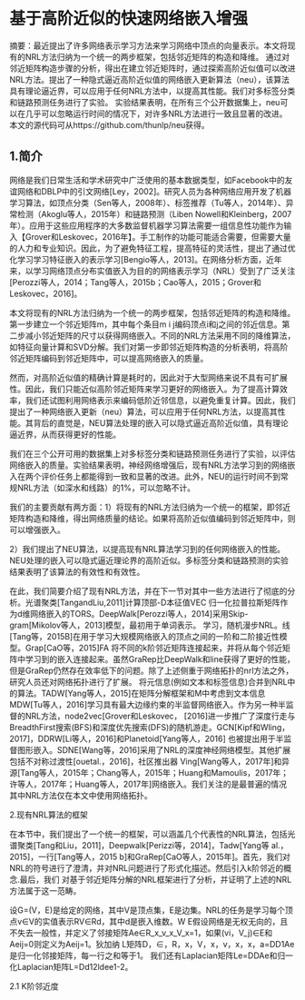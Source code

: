 # 基于高阶近似的快速网络嵌入增强

摘要：最近提出了许多网络表示学习方法来学习网络中顶点的向量表示。本文将现有的NRL方法归纳为一个统一的两步框架，包括邻近矩阵的构造和降维。
通过对邻近矩阵构造步骤的分析，得出在建立邻近矩阵时，通过探索高阶近似值可以改进NRL方法。提出了一种隐式逼近高阶近似值的网络嵌入更新算法（neu），该算法具有理论逼近界，可以应用于任何NRL方法中，以提高其性能。我们对多标签分类和链路预测任务进行了实验。
实验结果表明，在所有三个公开数据集上，neu可以在几乎可以忽略运行时间的情况下，对许多NRL方法进行一致且显著的改进。
	本文的源代码可从https://github.com/thunlp/neu获得。

## 1.简介

网络是我们日常生活和学术研究中广泛使用的基本数据类型，如Facebook中的友谊网络和DBLP中的引文网络[Ley，2002]。研究人员为各种网络应用开发了机器学习算法，如顶点分类（Sen等人，2008年）、标签推荐（Tu等人，2014年）、异常检测（Akoglu等人，2015年）和链路预测（Liben Nowell和Kleinberg，2007年）。应用于这些应用程序的大多数监督机器学习算法需要一组信息性功能作为输入【Grover和Leskovec，2016年】。手工制作的功能可能适合需要，但需要大量的人力和专业知识。因此，为了避免特征工程，提高特征的灵活性，提出了通过优化学习学习特征嵌入的表示学习[Bengio等人，2013]。在网络分析方面，近年来，以学习网络顶点分布实值嵌入为目的的网络表示学习（NRL）受到了广泛关注[Perozzi等人，2014；Tang等人，2015b；Cao等人，2015；Grover和Leskovec，2016]。

本文将现有的NRL方法归纳为一个统一的两步框架，包括邻近矩阵的构造和降维。第一步建立一个邻近矩阵m，其中每个条目m i j编码顶点i和j之间的邻近信息。第二步减小邻近矩阵的尺寸以获得网络嵌入。不同的NRL方法采用不同的降维算法，如特征向量计算和SVD分解。我们对第一步即邻近矩阵构造的分析表明，将高阶邻近矩阵编码到邻近矩阵中，可以提高网络嵌入的质量。

然而，对高阶近似值的精确计算是耗时的，因此对于大型网络来说不具有可扩展性。因此，我们只能近似高阶邻近矩阵来学习更好的网络嵌入。为了提高计算效率，我们还试图利用网络表示来编码低阶近邻信息，以避免重复计算。因此，我们提出了一种网络嵌入更新（neu）算法，可以应用于任何NRL方法，以提高其性能。其背后的直觉是，NEU算法处理的嵌入可以隐式逼近高阶近似值，具有理论逼近界，从而获得更好的性能。

我们在三个公开可用的数据集上对多标签分类和链路预测任务进行了实验，以评估网络嵌入的质量。实验结果表明，神经网络增强后，现有NRL方法学习到的网络嵌入在两个评价任务上都能得到一致和显著的改进。此外，NEU的运行时间不到常规NRL方法（如深水和线路）的1%，可以忽略不计。

我们的主要贡献有两方面：1）将现有的NRL方法归纳为一个统一的框架，即邻近矩阵构造和降维，得出网络质量的结论。如果将高阶近似值编码到邻近矩阵中，则可以增强嵌入。

2）我们提出了NEU算法，以提高现有NRL算法学习到的任何网络嵌入的性能。NEU处理的嵌入可以隐式逼近理论界的高阶近似。多标签分类和链路预测的实验结果表明了该算法的有效性和有效性。

在此，我们简要介绍了现有NRL方法，并在下一节对其中一些方法进行了彻底的分析。光谱聚类[TangandLiu,2011]计算顶部-D本征值VEC 归一化拉普拉斯矩阵作为d维网络嵌入的TORS。DeepWalk[Perozzi等人，2014]采用Skip-gram[Mikolov等人，2013]模型，最初用于单词表示。 学习，随机漫步NRL。线[Tang等，2015B]在用于学习大规模网络嵌入的顶点之间的一阶和二阶接近性模型。Grap[CaO等，2015]FA 将不同的k阶邻近矩阵连接起来，并将从每个邻近矩阵中学习到的嵌入连接起来。虽然GraRep比DeepWalk和line获得了更好的性能，但是GraRep仍然存在效率低下的问题。除了上述侧重于网络拓扑的nrl方法之外，研究人员还对网络拓扑进行了扩展。 将元信息(例如文本和标签信息)合并到NRL中的算法。TADW[Yang等人，2015]在矩阵分解框架和M中考虑到文本信息 MDW[Tu等人，2016]学习具有最大边缘约束的半监督网络嵌入。作为另一种半监督的NRL方法，node2vec[Grover和Leskovec， [2016]进一步推广了深度行走与BreadthFirst搜索(BFS)和深度优先搜索(DFS)的随机游走。GCN[Kipf和Wling，2017]，DDRW[Li等人，2016]和Planetoid[Yang等人，2016] 也被提出用于半监督图形嵌入。SDNE[Wang等，2016]采用了NRL的深度神经网络模型。其他扩展包括不对称过渡性[ouetal.，2016]，社区推出器 Ving[Wang等人，2017年]和异源[Tang等人，2015年；Chang等人，2015年；Huang和Mamoulis，2017年；许等人，2017年；Huang等人，2017年]网络嵌入。我们关注的是最普遍的情况 其中NRL方法仅在本文中使用网络拓扑。

2.现有NRL算法的框架

在本节中，我们提出了一个统一的框架，可以涵盖几个代表性的NRL算法，包括光谱聚类[Tang和Liu，2011]，Deepwalk[Perizzi等，2014]，Tadw[Yang等 al.，2015]，一行[Tang等人，2015 b]和GraRep[CaO等人，2015年]。首先，我们对NRL的符号进行了澄清，并对NRL问题进行了形式化描述。然后引入k阶邻近的概念.最后，我们 对基于邻近矩阵分解的NRL框架进行了分析，并证明了上述的NRL方法属于这一范畴。

设G=(V，E)是给定的网络，其中V是顶点集，E是边集。NRL的任务是学习每个顶点v∈V的实值表示RV∈Rd，其中d是嵌入维数。W E假设网络是无权无向的，且不失去一般性，并定义了邻接矩阵Ae∈R_x_v_x_V_x=1，如果(vi，V_j)∈E和Aeij=0则定义为Aeij=1。狄加纳 L矩阵D，∈，R，x，V，x，v，x，x，a=DD1Ae是归一化邻接矩阵，每一行之和等于1。 我们还有Laplacian矩阵Le=DDAe和归一化Laplacian矩阵L=Dd12ldee1-2。

2.1 K阶邻近度